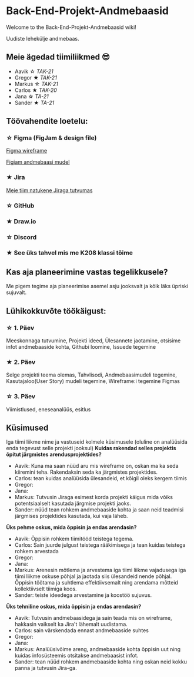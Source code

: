 # Back-End-Projekt-Andmebaasid

Welcome to the Back-End-Projekt-Andmebaasid wiki!

Uudiste lehekülje andmebaas.

## Meie ägedad tiimiliikmed 😎
- Aavik ☆ _TAK-21_
- Gregor ★ _TAK-21_
- Markus ☆ _TAK-21_
- Carlos ★ _TAK-20_
- Jana ☆ _TA-21_
- Sander ★ _TA-21_

## Töövahendite loetelu:
### ☆ Figma (FigJam & design file)
[Figma wireframe](https://www.figma.com/file/AA3zkQBrau8OYbA5lCWdVH/Uudised?node-id=30%3A6)

[Figjam andmebaasi mudel](https://www.figma.com/file/QMgz5XswUKdP5mO5uiVXxb/FigJam?node-id=0%3A1)

### ★ Jira
[Meie tiim natukene Jiraga tutvumas](https://jakindl.atlassian.net/jira/software/projects/T7/boards/1)

### ☆ GitHub
### ★ Draw.io
### ☆ Discord
### ★ See üks tahvel mis me K208 klassi tõime

## Kas aja planeerimine vastas tegelikkusele? 
Me pigem tegime aja planeerimise asemel asju jooksvalt ja kõik läks üpriski sujuvalt.

## Lühikokkuvõte töökäigust:
### ☆ 1. Päev
Meeskonnaga tutvumine, Projekti ideed, Ülesannete jaotamine, otsisime infot andmebaaside kohta, Githubi loomine, Issuede tegemine
### ★ 2. Päev
Selge projekti teema olemas, Tahvlisodi, Andmebaasimudeli tegemine, Kasutajaloo(User Story) mudeli tegemine, Wireframe:i tegemine Figmas 
### ☆ 3. Päev
Viimistlused, eneseanalüüs, esitlus

## Küsimused 
Iga tiimi liikme nime ja vastuseid kolmele küsimusele (oluline on analüüsida enda tegevust selle projekti jooksul)
**Kuidas rakendad selles projektis õpitut järgmistes arendusprojektides?**
- Aavik: Kuna ma saan nüüd aru mis wireframe on, oskan ma ka seda kiiremini teha. Rakendaksin seda ka järgmistes projektides.
- Carlos: tean kuidas analüüsida ülesandeid, et kõigil oleks kergem tiimis
- Gregor:
- Jana:
- Markus: Tutvusin Jiraga esimest korda projekti käigus mida võiks potentsiaalselt kasutada järgmise projekti jaoks.
- Sander: nüüd tean rohkem andmebaaside kohta ja saan neid teadmisi järgmises projektides kasutada, kui vaja läheb.

**Üks pehme oskus, mida õppisin ja endas arendasin?**
- Aavik: Õppisin rohkem tiimitööd teistega tegema.
- Carlos: Sain juurde julgust teistega rääkimisega ja tean kuidas teistega rohkem arvestada 
- Gregor:
- Jana:
- Markus: Arenesin mõtlema ja arvestema iga tiimi liikme vajadusega iga tiimi liikme oskuse põhjal ja jaotada siis ülesandeid nende põhjal. Õppisin töötama ja suhtlema effektiivsemalt ning arendama mõtteid kollektiivselt tiimiga koos.
- Sander: teiste ideedega arvestamine ja koostöö sujuvus.

**Üks tehniline oskus, mida õppisin ja endas arendasin?**
- Aavik: Tutvusin andmebaasidega ja sain teada mis on wireframe, hakkasin vaikselt ka Jira't lähemalt uudistama.
- Carlos: sain värskendada ennast andmebaaside suhtes
- Gregor:
- Jana:
- Markus: Analüüsivõime areng, andmebaaside kohta õppisin uut ning kuidas infosüsteemis otsitakse andmebaasist infot.
- Sander: tean nüüd rohkem andmebaaside kohta ning oskan neid kokku panna ja tutvusin Jira-ga.

